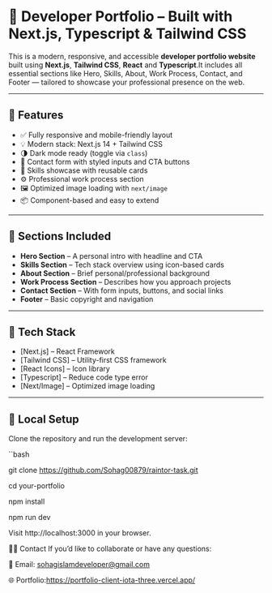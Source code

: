 # 💼 Developer Portfolio – Built with Next.js, Typescript & Tailwind CSS

This is a modern, responsive, and accessible **developer portfolio website** built using **Next.js**, **Tailwind CSS**, **React** and **Typescript**.It includes all essential sections like Hero, Skills, About, Work Process, Contact, and Footer — tailored to showcase your professional presence on the web.

---

## 📌 Features

- ✅ Fully responsive and mobile-friendly layout
- 💡 Modern stack: Next.js 14 + Tailwind CSS
- 🌗 Dark mode ready (toggle via `class`)
- 💬 Contact form with styled inputs and CTA buttons
- 🧠 Skills showcase with reusable cards
- ⚙️ Professional work process section
- 🖼️ Optimized image loading with `next/image`
- 📦 Component-based and easy to extend

---

## 📁 Sections Included

- **Hero Section** – A personal intro with headline and CTA  
- **Skills Section** – Tech stack overview using icon-based cards  
- **About Section** – Brief personal/professional background  
- **Work Process Section** – Describes how you approach projects  
- **Contact Section** – With form inputs, buttons, and social links  
- **Footer** – Basic copyright and navigation

---

## 🚀 Tech Stack

- [Next.js] – React Framework
- [Tailwind CSS] – Utility-first CSS framework
- [React Icons] – Icon library
- [Typescript] – Reduce code type error
- [Next/Image] – Optimized image loading

---

## 🧪 Local Setup

Clone the repository and run the development server:

``bash

git clone https://github.com/Sohag00879/raintor-task.git

cd your-portfolio

npm install

npm run dev

Visit http://localhost:3000 in your browser.

🙋‍♂️ Contact
If you’d like to collaborate or have any questions:

📧 Email: sohagislamdeveloper@gmail.com

🌐 Portfolio:https://portfolio-client-iota-three.vercel.app/
